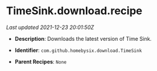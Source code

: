 # TimeSink.download.recipe

_Last updated 2021-12-23 20:01:50Z_

- **Description**: Downloads the latest version of Time Sink.

- **Identifier**: `com.github.homebysix.download.TimeSink`

- **Parent Recipes**: `None`
